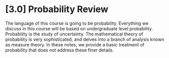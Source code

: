 # [3.0] Probability Review
The language of this course is going to be probability. Everything we discuss in this course will be based on undergraduate level probability. Probability is the study of uncertainty. The mathematical theory of probability is very sophisticated, and delves into a branch of analysis known as measure theory. In these notes, we provide a basic treatment of probability that does not address these finer details.
